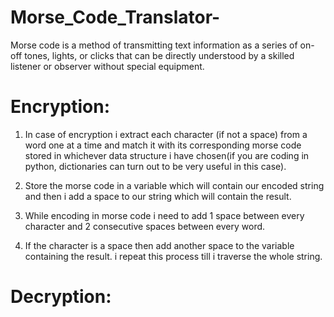# Morse_Code_Translator-
Morse code is a method of transmitting text information as a series of on-off tones, lights, or clicks that can be directly understood by a skilled listener or observer without special equipment.


# Encryption:
 
1) In case of encryption i extract each character (if not a space) from a word one at a time and match it with its corresponding morse code stored in whichever data structure i have chosen(if you are coding in python, dictionaries can turn out to be very useful in this case).</br>

2) Store the morse code in a variable which will contain our encoded string and then i add a space to our string which will contain the result.</br>

3) While encoding in morse code i need to add 1 space between every character and 2 consecutive spaces between every word.</br>

4) If the character is a space then add another space to the variable containing the result. i repeat this process till i traverse the whole string.</br>



# Decryption:
 
